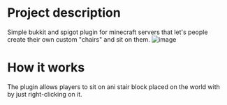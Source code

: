 # Project description

Simple bukkit and spigot plugin for minecraft servers that let's people create their own custom "chairs" and sit on them.
![image](/public/litechairs-showcase.png)

# How it works

The plugin allows players to sit on ani stair block placed on the world with by just right-clicking on it.